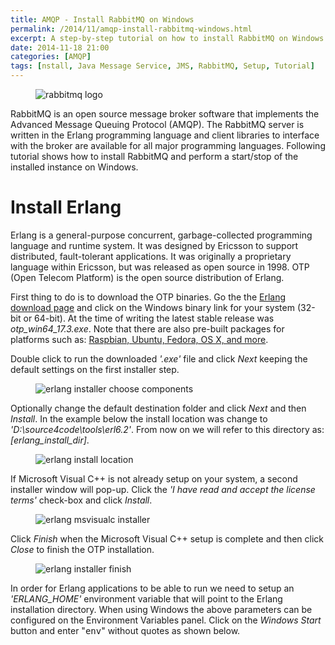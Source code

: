 ```yaml
---
title: AMQP - Install RabbitMQ on Windows 
permalink: /2014/11/amqp-install-rabbitmq-windows.html
excerpt: A step-by-step tutorial on how to install RabbitMQ on Windows.
date: 2014-11-18 21:00
categories: [AMQP]
tags: [nstall, Java Message Service, JMS, RabbitMQ, Setup, Tutorial]
---
```


<figure>
    <img src="{{ site.url }}/assets/images/logos/rabbitmq-logo.png" alt="rabbitmq logo">
</figure>

RabbitMQ is an open source message broker software that implements the Advanced Message Queuing Protocol (AMQP). The RabbitMQ server is written in the Erlang programming language and client libraries to interface with the broker are available for all major programming languages. Following tutorial shows how to install RabbitMQ and perform a start/stop of the installed instance on Windows.

# Install Erlang

Erlang is a general-purpose concurrent, garbage-collected programming language and runtime system. It was designed by Ericsson to support distributed, fault-tolerant applications. It was originally a proprietary language within Ericsson, but was released as open source in 1998. OTP (Open Telecom Platform) is the open source distribution of Erlang.

First thing to do is to download the OTP binaries. Go the the [Erlang download page](http://www.erlang.org/download.html) and click on the Windows binary link for your system (32-bit or 64-bit). At the time of writing the latest stable release was <var>otp_win64_17.3.exe</var>. Note that there are also pre-built packages for platforms such as: [Raspbian, Ubuntu, Fedora, OS X, and more](https://www.erlang-solutions.com/downloads/download-erlang-otp).

Double click to run the downloaded <var>'.exe'</var> file and click <var>Next</var> keeping the default settings on the first installer step.

<figure>
    <img src="{{ site.url }}/assets/images/amqp/erlang-installer-choose-components.png" alt="erlang installer choose components">
</figure>

Optionally change the default destination folder and click <var>Next</var> and then <var>Install</var>. In the example below the install location was change to <var>'D:\source4code\tools\erl6.2'</var>. From now on we will refer to this directory as: <var>[erlang_install_dir]</var>.

<figure>
    <img src="{{ site.url }}/assets/images/amqp/erlang-install-location.png" alt="erlang install location">
</figure>

If Microsoft Visual C++ is not already setup on your system, a second installer window will pop-up. Click the <var>'I have read and accept the license terms'</var> check-box and click <var>Install</var>.

<figure>
    <img src="{{ site.url }}/assets/images/amqp/erlang-msvisualc-installer.png" alt="erlang msvisualc installer">
</figure>

Click <var>Finish</var> when the Microsoft Visual C++ setup is complete and then click <var>Close</var> to finish the OTP installation. 

<figure>
    <img src="{{ site.url }}/assets/images/amqp/erlang-installer-finish.png" alt="erlang installer finish">
</figure>

In order for Erlang applications to be able to run we need to setup an <var>'ERLANG_HOME'</var> environment variable that will point to the Erlang installation directory. When using Windows the above parameters can be configured on the Environment Variables panel. Click on the <var>Windows Start</var> button and enter "<kbd>env</kbd>" without quotes as shown below.











